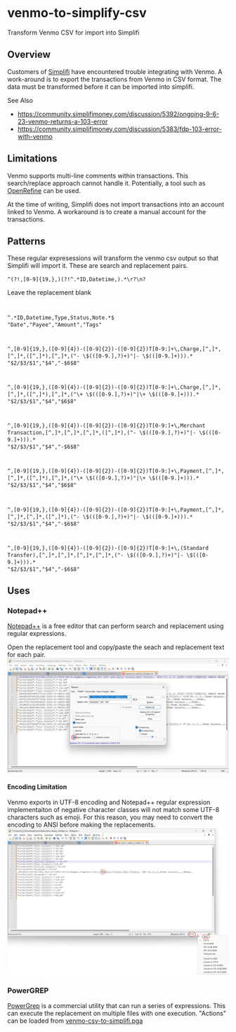 # venmo-to-simplify-csv
Transform Venmo CSV for import into Simplifi

## Overview
Customers of [Simplifi](https://www.quicken.com/products/simplifi/) have encountered trouble integrating with Venmo. A work-around is to export the transactions from Venmo in CSV format.  The data must be transformed before it can be imported into simplifi.

See Also
* https://community.simplifimoney.com/discussion/5392/ongoing-9-6-23-venmo-returns-a-103-error
* https://community.simplifimoney.com/discussion/5383/fdp-103-error-with-venmo

## Limitations
Venmo supports multi-line comments within transactions.  This search/replace approach cannot handle it.  Potentially, a tool such as [OpenRefine](https://openrefine.org/) can be used.

At the time of writing, Simplifi does not import transactions into an account linked to Venmo.  A workaround is to create a manual account for the transactions.

## Patterns
These regular expresessions will transform the venmo csv output so that Simplifi will import it.
These are search and replacement pairs.

    ^(?!,[0-9]{19,},)(?!^.*ID,Datetime,).*\r?\n?
Leave the replacement blank
#
    ^.*ID,Datetime,Type,Status,Note.*$
    "Date","Payee","Amount","Tags"
#
    ^,[0-9]{19,},([0-9]{4})-([0-9]{2})-([0-9]{2})T[0-9:]+\,Charge,[^,]*,[^,]*,([^,]*),[^,]*,("- \$(([0-9.],?)+)"|- \$(([0-9.]+))).*
    "$2/$3/$1","$4","-$6$8"
#
    ^,[0-9]{19,},([0-9]{4})-([0-9]{2})-([0-9]{2})T[0-9:]+\,Charge,[^,]*,[^,]*,([^,]*),[^,]*,("\+ \$(([0-9.],?)+)"|\+ \$(([0-9.]+))).*
    "$2/$3/$1","$4","$6$8"
#
    ^,[0-9]{19,},([0-9]{4})-([0-9]{2})-([0-9]{2})T[0-9:]+\,Merchant Transaction,[^,]*,[^,]*,[^,]*,([^,]*),("- \$(([0-9.],?)+)"|- \$(([0-9.]+))).*
    "$2/$3/$1","$4","-$6$8"
#
    ^,[0-9]{19,},([0-9]{4})-([0-9]{2})-([0-9]{2})T[0-9:]+\,Payment,[^,]*,[^,]*,([^,]*),[^,]*,("\+ \$(([0-9.],?)+)"|\+ \$(([0-9.]+))).*
    "$2/$3/$1","$4","$6$8"
#
    ^,[0-9]{19,},([0-9]{4})-([0-9]{2})-([0-9]{2})T[0-9:]+\,Payment,[^,]*,[^,]*,[^,]*,([^,]*),("- \$(([0-9.],?)+)"|- \$(([0-9.]+))).*
    "$2/$3/$1","$4","-$6$8"
#
    ^,[0-9]{19,},([0-9]{4})-([0-9]{2})-([0-9]{2})T[0-9:]+\,(Standard Transfer),[^,]*,[^,]*,[^,]*,[^,]*,("- \$(([0-9.],?)+)"|- \$(([0-9.]+))).*
    "$2/$3/$1","$4","-$6$8"


## Uses
### Notepad++
[Notepad++](https://notepad-plus-plus.org/) is a free editor that can perform search and replacement using regular expressions. 

Open the replacement tool and copy/paste the seach and replacement text for each pair.
![Notepad++ screenshot](/assets/images/notepad++.jpg)

#### Encoding Limitation
Venmo exports in UTF-8 encoding and Notepad++ regular expression implementaiton of negative character classes will not match some UTF-8 characters such as emoji.  For this reason, you may need to convert the encoding to ANSI before making the replacements.
![Notepad++ screenshot](/assets/images/notepad++-encoding.jpg)

### PowerGREP
[PowerGrep](https://www.powergrep.com/) is a commercial utility that can run a series of expressions. This can execute the replacement on multiple files with one execution.
"Actions" can be loaded from [venmo-csv-to-simplifi.pga](assets%2Fvenmo-csv-to-simplifi.pga)
